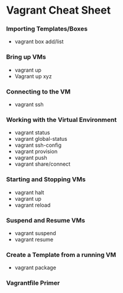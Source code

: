 # Vagrant Cheat Sheet

### Importing Templates/Boxes
  * vagrant box add/list

### Bring up VMs
  * vagrant up
  * Vagrant up xyz

### Connecting to the VM

  * vagrant ssh

### Working with the Virtual Environment

  *  vagrant status
  *  vagrant global-status
  *  vagrant ssh-config
  *  vagrant  provision
  *  vagrant push
  *  vagrant share/connect

### Starting and Stopping VMs

  * vagrant halt
  * vagrant up
  * vagrant reload

### Suspend and Resume VMs

  * vagrant suspend
  * vagrant resume

### Create a Template from a running VM

  * vagrant package


### Vagrantfile Primer
